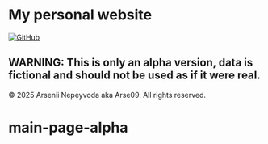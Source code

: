 # My personal website

[![GitHub](https://img.shields.io/badge/GitHub-100000?style=for-the-badge&logo=github&logoColor=white)](https://github.com/Arse09)

WARNING: This is only an alpha version, data is fictional and should not be used as if it were real.
-

© 2025 Arsenii Nepeyvoda aka Arse09. All rights reserved.
# main-page-alpha

